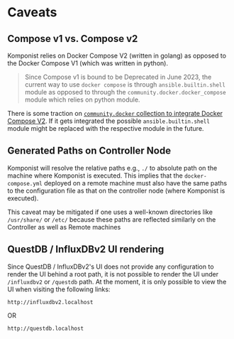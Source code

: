 # Caveats

## Compose v1 vs. Compose v2

Komponist relies on Docker Compose V2 (written in golang) as opposed to the Docker Compose V1
(which was written in python). 

> Since Compose v1 is bound to be Deprecated in June 2023, the current way 
> to use `docker compose` is through `ansible.builtin.shell` module as opposed to through the 
> `community.docker.docker_compose` module which relies on python module. 

There is some traction on [`community.docker` collection to integrate Docker Compose V2][2]. If it gets 
integrated the possible `ansible.builtin.shell` module might be replaced with the respective module in the
future.

## Generated Paths on Controller Node

Komponist will resolve the relative paths e.g., `./` to absolute path on the machine where Komponist is executed.
This implies that the `docker-compose.yml` deployed on a remote machine must also have the same paths to the configuration
file as that on the controller node (where Komponist is executed).

This caveat may be mitigated if one uses a well-known directories like `/usr/share/` or `/etc/` because these paths are
reflected similarly on the Controller as well as Remote machines

## QuestDB / InfluxDBv2 UI rendering

Since QuestDB / InfluxDBv2's UI does not provide any configuration to render the UI behind a root path, it is not possible to render
the UI under `/influxdbv2` or `/questdb` path. At the moment, it is only possible to view the UI when visiting the following links:

    http://influxdbv2.localhost

OR

    http://questdb.localhost

[2]: https://github.com/ansible-collections/community.docker/pull/586
